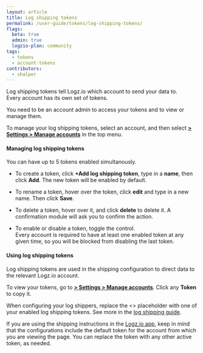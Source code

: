 ```yaml
---
layout: article
title: Log shipping tokens
permalink: /user-guide/tokens/log-shipping-tokens/
flags:
  beta: true
  admin: true
  logzio-plan: community
tags:
  - tokens
  - account-tokens
contributors:
  - shalper
---
```


Log shipping tokens tell Logz.io which account to send your data to. <br>
Every account has its own set of tokens.

You need to be an account admin to access your tokens and to view or manage them.

To manage your log shipping tokens, select an account, and then select [**<i class="li li-gear"></i> > Settings > Manage accounts**](https://app.logz.io/#/dashboard/settings/manage-tokens/log-shipping) in the top menu.

#### Managing log shipping tokens

You can have up to 5 tokens enabled simultanously.

* To create a token, click **+Add log shipping token**, type in a **name**, then click **Add**. The new token will be enabled by default.

* To rename a token, hover over the token, click **edit** <i class="li li-pencil"></i> and type in a new name. Then click **Save**.

* To delete a token, hover over it, and click **delete** <i class="li li-trash"></i> to delete it. A confirmation module will ask you to confirm the action.

* To enable or disable a token, toggle the control. <br> Every account is required to have at least one enabled token at any given time, so you will be blocked from disabling the last token.


#### Using log shipping tokens

Log shipping tokens are used in the shipping configuration to direct data to the relevant Logz.io account.

To view your tokens, go to [**<i class="li li-gear"></i> > Settings > Manage accounts**](https://app.logz.io/#/dashboard/settings/manage-tokens/log-shipping). Click any **Token** to copy it.

When configuring your log shippers, replace the <<SHIPPING-TOKEN>> placeholder with one of your enabled log shipping tokens. See more in the [log shipping guide]({{site.baseurl}}/shipping/).

If you are using the shipping instructions in the [Logz.io app](https://app.logz.io/#/dashboard/data-sources/Filebeat), keep in mind that the configurations include the default token for the account from which you are viewing the page. You can replace the token with any other active token, as needed.